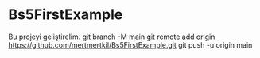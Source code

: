# Bs5FirstExample
Bu projeyi geliştirelim.
git branch -M main
git remote add origin https://github.com/mertmertkil/Bs5FirstExample.git
git push -u origin main